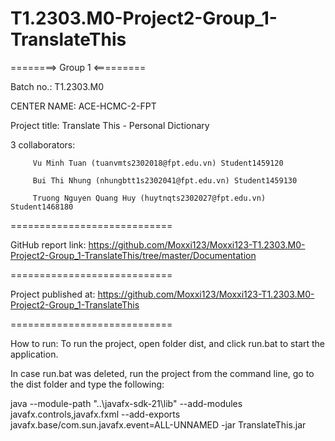 # T1.2303.M0-Project2-Group_1-TranslateThis

========> Group 1 <=========

Batch no.: T1.2303.M0

CENTER NAME: ACE-HCMC-2-FPT

Project title: Translate This - Personal Dictionary

3 collaborators:

         Vu Minh Tuan (tuanvmts2302018@fpt.edu.vn) Student1459120

         Bui Thi Nhung (nhungbtt1s2302041@fpt.edu.vn) Student1459130
         
         Truong Nguyen Quang Huy (huytnqts2302027@fpt.edu.vn) Student1468180
============================

GitHub report link: https://github.com/Moxxi123/Moxxi123-T1.2303.M0-Project2-Group_1-TranslateThis/tree/master/Documentation

============================

Project published at: https://github.com/Moxxi123/Moxxi123-T1.2303.M0-Project2-Group_1-TranslateThis

============================

How to run:
To run the project, open folder dist, and click run.bat to start the application.

In case run.bat was deleted, run the project from the command line, go to the dist folder and
type the following:

java --module-path "..\javafx-sdk-21\lib" --add-modules javafx.controls,javafx.fxml --add-exports javafx.base/com.sun.javafx.event=ALL-UNNAMED -jar TranslateThis.jar

